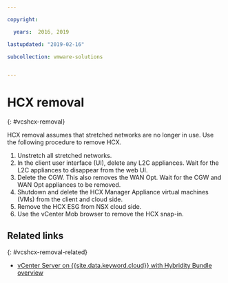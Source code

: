 ```yaml
---

copyright:

  years:  2016, 2019

lastupdated: "2019-02-16"

subcollection: vmware-solutions


---
```


# HCX removal
{: #vcshcx-removal}

HCX removal assumes that stretched networks are no longer in use. Use the following procedure to remove HCX.

1. Unstretch all stretched networks.
2. In the client user interface (UI), delete any L2C appliances. Wait for the L2C appliances to disappear from the web UI.
3. Delete the CGW. This also removes the WAN Opt. Wait for the CGW and WAN Opt appliances to be removed.
4. Shutdown and delete the HCX Manager Appliance virtual machines (VMs) from the client and
cloud side.
5. Remove the HCX ESG from NSX cloud side.
6. Use the vCenter Mob browser to remove the HCX snap-in.

## Related links
{: #vcshcx-removal-related}

* [vCenter Server on {{site.data.keyword.cloud}} with Hybridity Bundle
overview](/docs/services/vmwaresolutions/archiref/vcs?topic=vmware-solutions-vcs-hybridity-intro)   
